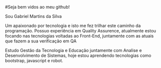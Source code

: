 #Seja bem vidos ao meu github!

Sou Gabriel Martins da Silva 

Um apaixonado por tecnologia e isto me fez trilhar este caminho da programação. Possuo experiência em Quality Assurence, atualmente estou focando nas 
tecnologias voltadas ao Front-End, juntamente com as atuais que fazem a sua verificação em QA

Estudo Gestão da Tecnologia e Educação juntamente com Analise e Desenvolvimento de Sistemas, hoje
estou aprendendo tecnologias como bootstrap, javascript e robot.
